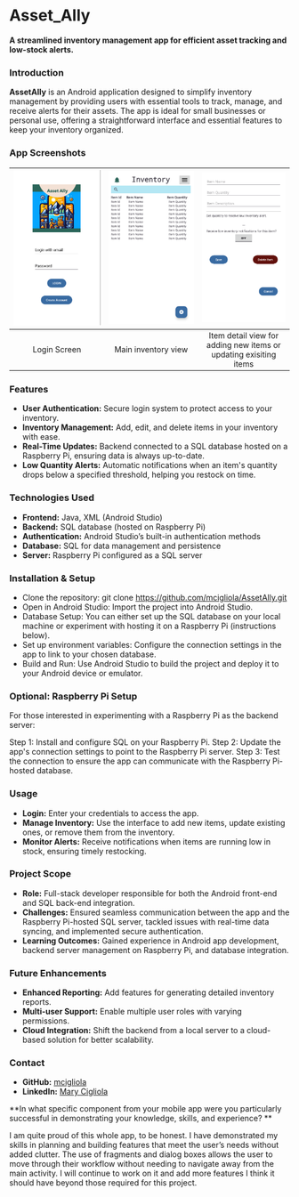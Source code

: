 # Asset_Ally

**A streamlined inventory management app for efficient asset tracking and low-stock alerts.**




### Introduction

**AssetAlly** is an Android application designed to simplify inventory management by providing users with essential tools to track, manage, and receive alerts for their assets. The app is ideal for small businesses or personal use, offering a straightforward interface and essential features to keep your inventory organized.

### App Screenshots

| ![Login screen](Images/Login.png)| ![Invenotry screen](Images/Inventory.png)| ![Item detail screen](Images/ItemDetail.png)|
|:----------------------------------------:|:----------------------------------------:|:----------------------------------------:|
| Login Screen                 | Main inventory view               | Item detail view for adding new items or updating exisiting items                 |

### Features

- **User Authentication:** Secure login system to protect access to your inventory.
- **Inventory Management:** Add, edit, and delete items in your inventory with ease.
- **Real-Time Updates:** Backend connected to a SQL database hosted on a Raspberry Pi, ensuring data is always up-to-date.
- **Low Quantity Alerts:** Automatic notifications when an item's quantity drops below a specified threshold, helping you restock on time.

### Technologies Used

- **Frontend:** Java, XML (Android Studio)
- **Backend:** SQL database (hosted on Raspberry Pi)
- **Authentication:** Android Studio’s built-in authentication methods
- **Database:** SQL for data management and persistence
- **Server:** Raspberry Pi configured as a SQL server

### Installation & Setup
- Clone the repository: git clone https://github.com/mcigliola/AssetAlly.git
- Open in Android Studio: Import the project into Android Studio.
- Database Setup: You can either set up the SQL database on your local machine or experiment with hosting it on a Raspberry Pi (instructions below).
- Set up environment variables: Configure the connection settings in the app to link to your chosen database.
- Build and Run: Use Android Studio to build the project and deploy it to your Android device or emulator.

### Optional: Raspberry Pi Setup
For those interested in experimenting with a Raspberry Pi as the backend server:

Step 1: Install and configure SQL on your Raspberry Pi.
Step 2: Update the app's connection settings to point to the Raspberry Pi server.
Step 3: Test the connection to ensure the app can communicate with the Raspberry Pi-hosted database.

### Usage

- **Login:** Enter your credentials to access the app.
- **Manage Inventory:** Use the interface to add new items, update existing ones, or remove them from the inventory.
- **Monitor Alerts:** Receive notifications when items are running low in stock, ensuring timely restocking.

### Project Scope

- **Role:** Full-stack developer responsible for both the Android front-end and SQL back-end integration.
- **Challenges:** Ensured seamless communication between the app and the Raspberry Pi-hosted SQL server, tackled issues with real-time data syncing, and implemented secure authentication.
- **Learning Outcomes:** Gained experience in Android app development, backend server management on Raspberry Pi, and database integration.

### Future Enhancements

- **Enhanced Reporting:** Add features for generating detailed inventory reports.
- **Multi-user Support:** Enable multiple user roles with varying permissions.
- **Cloud Integration:** Shift the backend from a local server to a cloud-based solution for better scalability.

### Contact

- **GitHub:** [mcigliola](https://github.com/mcigliola)
- **LinkedIn:** [Mary Cigliola](https://linkedin.com/in/mary-cigliola)

  
**In what specific component from your mobile app were you particularly successful in demonstrating your knowledge, skills, and experience?  **

  I am quite proud of this whole app, to be honest.  I have demonstrated my skills in planning and building features that meet the user’s needs without added clutter.  The use of fragments and dialog boxes allows the       user to move through their workflow without needing to navigate away from the main activity.  I will continue to work on it and add more features I think it should have beyond those required for this project.  


